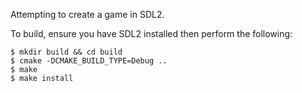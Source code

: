 Attempting to create a game in SDL2.

To build, ensure you have SDL2 installed then perform the following:

```
$ mkdir build && cd build
$ cmake -DCMAKE_BUILD_TYPE=Debug ..
$ make
$ make install
```
